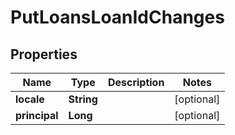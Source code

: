 

# PutLoansLoanIdChanges


## Properties

| Name | Type | Description | Notes |
|------------ | ------------- | ------------- | -------------|
|**locale** | **String** |  |  [optional] |
|**principal** | **Long** |  |  [optional] |




